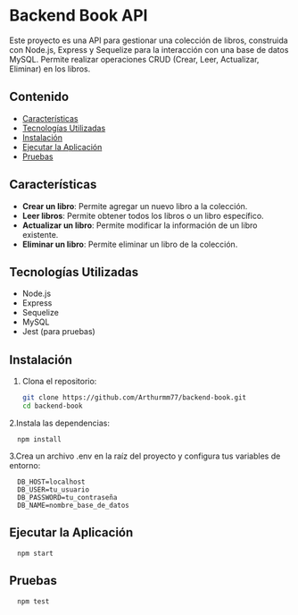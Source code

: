 # Backend Book API

Este proyecto es una API para gestionar una colección de libros, construida con Node.js, Express y Sequelize para la interacción con una base de datos MySQL. Permite realizar operaciones CRUD (Crear, Leer, Actualizar, Eliminar) en los libros.

## Contenido

- [Características](#características)
- [Tecnologías Utilizadas](#tecnologías-utilizadas)
- [Instalación](#instalación)
- [Ejecutar la Aplicación](#ejecutar-la-aplicación)
- [Pruebas](#pruebas)


## Características

- **Crear un libro**: Permite agregar un nuevo libro a la colección.
- **Leer libros**: Permite obtener todos los libros o un libro específico.
- **Actualizar un libro**: Permite modificar la información de un libro existente.
- **Eliminar un libro**: Permite eliminar un libro de la colección.

## Tecnologías Utilizadas

- Node.js
- Express
- Sequelize
- MySQL
- Jest (para pruebas)

## Instalación

1. Clona el repositorio:

   ```bash
   git clone https://github.com/Arthurmm77/backend-book.git
   cd backend-book

2.Instala las dependencias:

      npm install
      
3.Crea un archivo .env en la raíz del proyecto y configura tus variables de entorno:

      DB_HOST=localhost
      DB_USER=tu_usuario
      DB_PASSWORD=tu_contraseña
      DB_NAME=nombre_base_de_datos

## Ejecutar la Aplicación

      npm start
      
## Pruebas

      npm test

